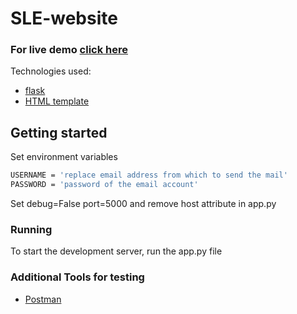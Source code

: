 # SLE-website

### For live demo [click here](https://sri-lakshmi-enterprices.herokuapp.com/)

 Technologies used:
 * [flask](https://flask.palletsprojects.com/en/2.0.x/)
 * [HTML template](https://html.design/)

 ## Getting started


 Set environment variables
 ```bash
 USERNAME = 'replace email address from which to send the mail'
 PASSWORD = 'password of the email account'
 ```
 Set debug=False port=5000 and remove host attribute in app.py
 
 ### Running

 To start the development server, run the app.py file


 ### Additional Tools for testing
 * [Postman](https://www.postman.com)
